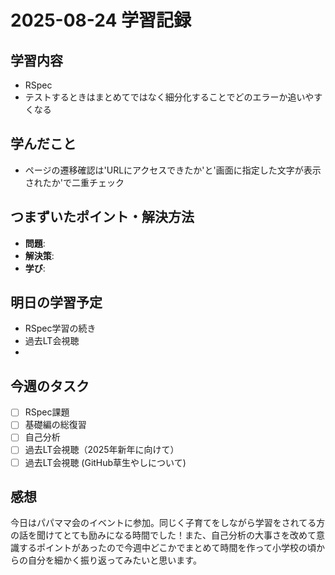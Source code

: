 # 2025-08-24 学習記録

## 学習内容
- RSpec
- テストするときはまとめてではなく細分化することでどのエラーか追いやすくなる

## 学んだこと
- ページの遷移確認は'URLにアクセスできたか'と'画面に指定した文字が表示されたか'で二重チェック

## つまずいたポイント・解決方法
- **問題**:
- **解決策**:
- **学び**:

## 明日の学習予定
- RSpec学習の続き
- 過去LT会視聴
- 

## 今週のタスク
- [ ] RSpec課題
- [ ] 基礎編の総復習
- [ ] 自己分析
- [ ] 過去LT会視聴（2025年新年に向けて）
- [ ] 過去LT会視聴 (GitHub草生やしについて)

## 感想
今日はパパママ会のイベントに参加。同じく子育てをしながら学習をされてる方の話を聞けてとても励みになる時間でした！また、自己分析の大事さを改めて意識するポイントがあったので今週中どこかでまとめて時間を作って小学校の頃からの自分を細かく振り返ってみたいと思います。

